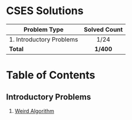 # CSES Solutions

| Problem Type             | Solved Count |
| ------------------------ | :----------: |
| 1. Introductory Problems |     1/24     |
| **Total**                |  **1/400**   |

# Table of Contents

## Introductory Problems

1. [Weird Algorithm](/1.%20Introductory%20Problems/1.%20Weird%20Algorithm.cpp)
